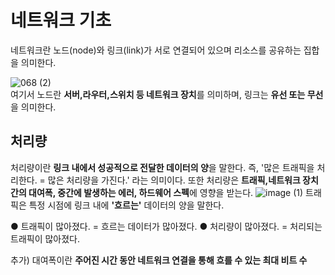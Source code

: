 # 네트워크 기초

네트워크란 노드(node)와 링크(link)가 서로 연결되어 있으며 리소스를 공유하는 집합을 의미한다.


![068 (2)](https://github.com/Hasegos/Study_CS/assets/93961708/ac73e99d-7760-48bb-916c-4bd0a1c42bbd)
<br>
여기서 노드란 **서버,라우터,스위치 등 네트워크 장치**를 의미하며, 링크는 **유선 또는 무선**을 의미한다.


## 처리량
처리량이란 **링크 내에서 성공적으로 전달한 데이터의 양**을 말한다.
즉, '많은 트래픽을 처리한다. = 많은 처리량을 가진다.' 라는 의미이다.
또한 처리량은 **트래픽,네트워크 장치 간의 대여폭, 중간에 발생하는 에러, 하드웨어 스펙**에 영향을 받는다.
![image (1)](https://github.com/Hasegos/Study_CS/assets/93961708/3c8836bd-4ee3-4516-adac-0dbdb4a7b36d)
트래픽은 특정 시점에 링크 내에 **'흐르는'** 데이터의 양을 말한다.

● 트래픽이 많아졌다. = 흐르는 데이터가 많아졌다.
● 처리량이 많아졌다. = 처리되는 트래픽이 많아졌다.

추가) 대여폭이란 **주어진 시간 동안 네트워크 연결을 통해 흐를 수 있는 최대 비트 수**




